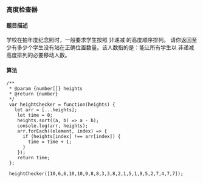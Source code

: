 ### 高度检查器

#### 题目描述

学校在拍年度纪念照时，一般要求学生按照 非递减 的高度顺序排列。
请你返回至少有多少个学生没有站在正确位置数量。该人数指的是：能让所有学生以 非递减 高度排列的必要移动人数。

#### 算法

```
/**
 * @param {number[]} heights
 * @return {number}
 */
 var heightChecker = function(heights) {
   let arr = [...heights];
    let time = 0;
    heights.sort((a, b) => a - b);
    console.log(arr, heights);
    arr.forEach((element, index) => {
      if (heights[index] !== arr[index]) {
        time = time + 1;
      }
    });
    return time;
 };

 heightChecker([10,6,6,10,10,9,8,8,3,3,8,2,1,5,1,9,5,2,7,4,7,7]);

```
